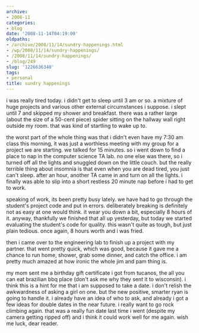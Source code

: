 ```yaml
---
archive:
- 2008-11
categories:
- blog
date: '2008-11-14T04:19:00'
oldpaths:
- /archive/2008/11/14/sundry-happenings.html
- /wp/2008/11/14/sundry-happenings/
- /2008/11/14/sundry-happenings/
- /blog/249
slug: '1226636340'
tags:
- personal
title: sundry happenings
---
```


i was really tired today. i didn't get to sleep until 3 am or so.
a mixture of huge projects and various other external circumstances
i suppose. i slept until 7 and skipped my shower and breakfast. there was
a rather large (about the size of a 50-cent piece) spider sitting on the
hallway wall right outside my room. that was kind of startling to wake up
to.

the worst part of the whole thing was that i didn't even have my 7:30 am
class this morning, it was just a worthless meeting with my group for
a project we are starting. we talked for 15 minutes. so i went down to
find a place to nap in the computer science TA lab. no one else was there,
so i turned off all the lights and snuggled down on the little couch. but
the really terrible thing about insomnia is that even when you are dead
tired, you just can't sleep. after an hour, another TA came in and turn on
all the lights. i finally was able to slip into a short restless 20 minute
nap before i had to get to work.

speaking of work, its been pretty busy lately. we have had to go through
the student's project code and put in errors. deliberately breaking is
definitely not as easy at one would think. it wear you down a bit,
especially 8 hours of it. anyway, thankfully we finished that all up
yesterday, but today we started evaluating the student's code for quality.
this wasn't quite as tough, but just plain tedious. once again, 8 hours
worth and i was fried.

then i came over to the engineering lab to finish up a project with my
partner. that went pretty quick, which was good, because it gave me
a chance to run home, shower, grab some dinner, and catch the office. i am
pretty much amazed at how ironic the whole jim and pam thing is.

my mom sent me a birthday gift certificate i got from tucanos, the all you
can eat brazilian bbq place (don't ask me why they sent it to wisconsin).
i think this is a hint for me that i am supposed to take a date. i don't
relish the awkwardness of asking a girl on one. but the new positive,
smarter ryan is going to handle it. i already have an idea of who to ask,
and already i got a few ideas for double dates in the near future.
i really want to go rock climbing again. that was a really fun date last
time i went (despite my camera getting ripped off) and i think it could
work well for me again. wish me luck, dear reader.

